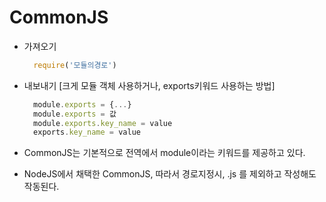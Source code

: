 # CommonJS

* 가져오기

  ```javascript
    require('모듈의경로')
  ```

* 내보내기 \[크게 모듈 객체 사용하거나, exports키워드 사용하는 방법\]

  ```javascript
    module.exports = {...}
    module.exports = 값
    module.exports.key_name = value
    exports.key_name = value
  ```

* CommonJS는 기본적으로 전역에서 module이라는 키워드를 제공하고 있다.
* NodeJS에서 채택한 CommonJS, 따라서 경로지정시, .js 를 제외하고 작성해도 작동된다.

